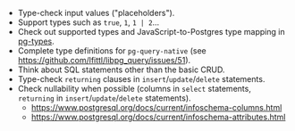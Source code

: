 - Type-check input values ("placeholders").
- Support types such as `true`, `1`, `1 | 2`...
- Check out supported types and JavaScript-to-Postgres type mapping in [pg-types](https://github.com/brianc/node-pg-types).
- Complete type definitions for `pg-query-native` (see https://github.com/lfittl/libpg_query/issues/51).
- Think about SQL statements other than the basic CRUD.
- Type-check `returning` clauses in `insert`/`update`/`delete` statements.
- Check nullability when possible (columns in `select` statements, `returning` in `insert`/`update`/`delete` statements).
  + https://www.postgresql.org/docs/current/infoschema-columns.html
  + https://www.postgresql.org/docs/current/infoschema-attributes.html
